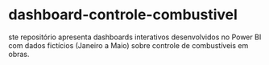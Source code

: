 # dashboard-controle-combustivel
ste repositório apresenta dashboards interativos desenvolvidos no Power BI com dados fictícios (Janeiro a Maio) sobre controle de combustíveis em obras.
